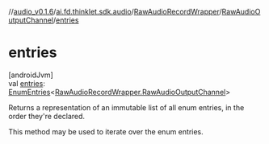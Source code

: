 //[audio_v0.1.6](../../../../index.md)/[ai.fd.thinklet.sdk.audio](../../index.md)/[RawAudioRecordWrapper](../index.md)/[RawAudioOutputChannel](index.md)/[entries](entries.md)

# entries

[androidJvm]\
val [entries](entries.md): [EnumEntries](https://kotlinlang.org/api/latest/jvm/stdlib/kotlin.enums/-enum-entries/index.html)&lt;[RawAudioRecordWrapper.RawAudioOutputChannel](index.md)&gt;

Returns a representation of an immutable list of all enum entries, in the order they're declared.

This method may be used to iterate over the enum entries.

